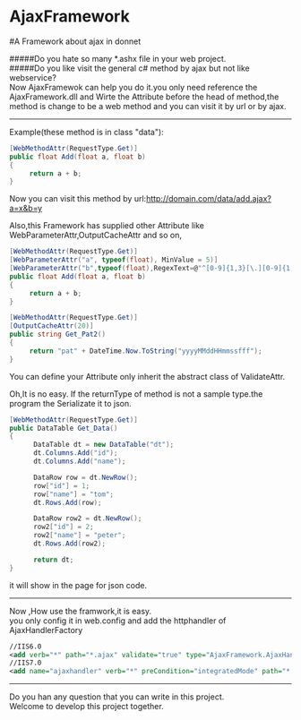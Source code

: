 AjaxFramework
=============

#A Framework about ajax in donnet

#####Do you hate so many *.ashx file in your web project.<br />
#####Do you like visit the general c# method by ajax but not like webservice?<br />
Now AjaxFramewok can help you do it.you only need reference the AjaxFramework.dll and Wirte the Attribute before the 
head of method,the method is change to be a web method and you can visit it by url or by ajax.
*****
Example(these method is in class "data"):
```cs
[WebMethodAttr(RequestType.Get)]
public float Add(float a, float b)
{
     return a + b;
}
```
Now you can visit this method by url:http://domain.com/data/add.ajax?a=x&b=y

Also,this Framework has supplied other Attribute like WebParameterAttr,OutputCacheAttr and so on,
```cs
[WebMethodAttr(RequestType.Get)]
[WebParameterAttr("a", typeof(float), MinValue = 5)]
[WebParameterAttr("b",typeof(float),RegexText=@"^[0-9]{1,3}[\.][0-9]{1,3}$",ErrorMsg="b must be a decmail")]
public float Add(float a, float b)
{
     return a + b;
}

[WebMethodAttr(RequestType.Get)]
[OutputCacheAttr(20)]
public string Get_Pat2()
{
     return "pat" + DateTime.Now.ToString("yyyyMMddHHmmssfff");
}
```
You can define your Attribute only inherit the abstract class of ValidateAttr.

Oh,It is no easy.
If the returnType of method is not a sample type.the program the Serializate it to json.
```cs 
[WebMethodAttr(RequestType.Get)]
public DataTable Get_Data()
{
      DataTable dt = new DataTable("dt");
      dt.Columns.Add("id");
      dt.Columns.Add("name");

      DataRow row = dt.NewRow();
      row["id"] = 1;
      row["name"] = "tom";
      dt.Rows.Add(row);

      DataRow row2 = dt.NewRow();
      row2["id"] = 2;
      row2["name"] = "peter";
      dt.Rows.Add(row2);

      return dt;
}
```
it will show in the page for json code.
*****
Now ,How use the framwork,it is easy.<br />
you only config it in web.config and add the httphandler of AjaxHandlerFactory<br />
```xml
//IIS6.0
<add verb="*" path="*.ajax" validate="true" type="AjaxFramework.AjaxHandlerFactory,AjaxFramework" />
//IIS7.0
<add name="ajaxhandler" verb="*" preCondition="integratedMode" path="*.ajax"  type="AjaxFramework.AjaxHandlerFactory,AjaxFramework"/>
```
*****
Do you han any question that you can write in this project.<br />
Welcome to develop this project together.
